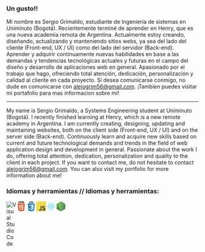 ### Un gusto!!
Mi nombre es Sergio Grimaldo, estudiante de Ingenieria de sistemas en Uniminuto (Bogotá). Recientemente terminé de aprender en Henry, que es una nueva academia remota de Argentina.
Actualmente estoy creando, diseñando, actualizando y manteniendo sitios webs, ya sea del lado del cliente (Front-end, UX / UI) como del lado del servidor (Back-end).
Aprender y adquirir continuamente nuevas habilidades en base a las demandas y tendencias tecnológicas actuales y futuras en el campo del diseño y desarrollo de aplicaciones web en general.
Apasionado por el trabajo que hago, ofreciendo total atención, dedicación, personalización y calidad al cliente en cada proyecto.
Si desea comunicarse conmigo, no dude en comunicarse con alejogrim56@gmail.com.
¡Tambien puedes visitar mi portafolio para mas informacion sobre mi! 
-------------------------------------------------- -------------------------------------------------- ------------------
My name is Sergio Grimaldo, a Systems Engineering student at Uniminuto (Bogotá). I recently finished learning at Henry, which is a new remote academy in Argentina.
I am currently creating, designing, updating and maintaining websites, both on the client side (Front-end, UX / UI) and on the server side (Back-end).
Continuously learn and acquire new skills based on current and future technological demands and trends in the field of web application design and development in general.
Passionate about the work I do, offering total attention, dedication, personalization and quality to the client in each project.
If you want to contact me, do not hesitate to contact alejogrim56@gmail.com.
You can also visit my portfolio for more information about me!
###  Idiomas y herramientas // Idiomas y herramientas:
<img align = "left" alt = "Visual Studio Code" width = "26px" src = "https://raw.githubusercontent.com/github/explore/80688e429a7d4ef2fca1e82350fe8e3517d3494d/topics/visual-studio-code/visual-studio- code.png "/>
<img align = "left" alt = "HTML5" width = "26px" src = "https://raw.githubusercontent.com/github/explore/80688e429a7d4ef2fca1e82350fe8e3517d3494d/topics/html/html.png" />
<img align = "left" alt = "CSS3" width = "26px" src = "https://raw.githubusercontent.com/github/explore/80688e429a7d4ef2fca1e82350fe8e3517d3494d/topics/css/css.png" />
<img align = "left" alt = "JavaScript" width = "26px" src = "https://raw.githubusercontent.com/github/explore/80688e429a7d4ef2fca1e82350fe8e3517d3494d/topics/javascript/javascript.png" />
<img align = "left" alt = "React" width = "26px" src = "https://raw.githubusercontent.com/github/explore/80688e429a7d4ef2fca1e82350fe8e3517d3494d/topics/react/react.png" />
<img align = "left" alt = "Node.js" width = "26px" src = "https://raw.githubusercontent.com/github/explore/80688e429a7d4ef2fca1e82350fe8e3517d3494d/topics/nodejs/nodejs.png" />
